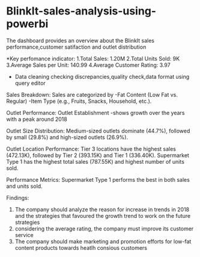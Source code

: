 # BlinkIt-sales-analysis-using-powerbi
The dashboard provides an overview about the BlinkIt sales performance,customer satifaction and outlet distribution

*Key perfomance indicator:
1.Total Sales: 1.20M
2.Total Units Sold: 9K
3.Average Sales per Unit: 140.99
4.Average Customer Rating: 3.97

* Data cleaning
  checking discrepancies,quality check,data format using query editor
  
Sales Breakdown:
Sales are categorized by
-Fat Content (Low Fat vs. Regular) 
-Item Type (e.g., Fruits, Snacks, Household, etc.).

Outlet Performance:
Outlet Establishment 
-shows growth over the years with a peak around 2018

Outlet Size Distribution:
Medium-sized outlets dominate (44.7%), followed by small (29.8%) and high-sized outlets (26.9%).

Outlet Location Performance:
Tier 3 locations have the highest sales (472.13K), followed by Tier 2 (393.15K) and Tier 1 (336.40K).
Supermarket Type 1 has the highest total sales (787.55K) and highest number of units sold.

Performance Metrics:
Supermarket Type 1 performs the best in both sales and units sold.

Findings:
1. The company should analyze the reason for increase in trends in 2018 and the strategies that favoured the growth trend to work on the future strategies
2. considering the average rating, the company must improve its customer service
3. The company should make marketing and promotion efforts for low-fat content products towards heatlh consious customers 
